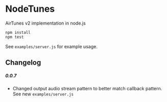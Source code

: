 NodeTunes
=========

AirTunes v2 implementation in node.js

```
npm install
npm test
```

See ```examples/server.js``` for example usage.

Changelog
---------

##### 0.0.7
- Changed output audio stream pattern to better match callback pattern. See new ```examples/server.js```

